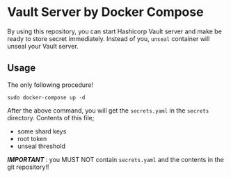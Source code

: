 # Vault Server by Docker Compose
By using this repository, you can start Hashicorp Vault server and make be ready to store secret immediately. Instead of you, `unseal` container will unseal your Vault server.

## Usage
The only following procedure!

```
sudo docker-compose up -d
```

After the above command, you will get the `secrets.yaml` in the `secrets` directory. Contents of this file;

* some shard keys
* root token
* unseal threshold

***IMPORTANT*** : you MUST NOT contain `secrets.yaml` and the contents in the git repository!!
